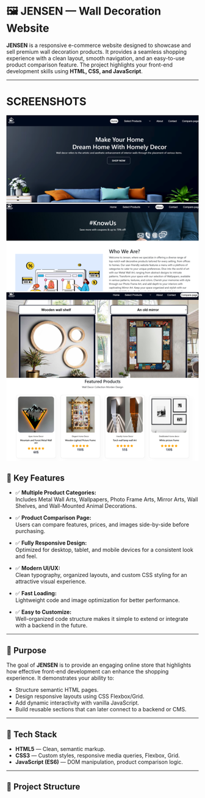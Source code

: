 # 🖼️ JENSEN — Wall Decoration Website

**JENSEN** is a responsive e-commerce website designed to showcase and sell premium wall decoration products. It provides a seamless shopping experience with a clean layout, smooth navigation, and an easy-to-use product comparison feature. The project highlights your front-end development skills using **HTML, CSS, and JavaScript**.

---
# SCREENSHOTS
![image alt](https://github.com/HammadKashmiri1/JENSEN-Wall-Decoration/blob/d94a57f1ab00ea753dbcce081df3aaf0685efab5/Screenshot%202025-07-06%20071208.png)
![image alt](https://github.com/HammadKashmiri1/JENSEN-Wall-Decoration/blob/765d580f89099c4921c052eac4f60b7e62b6e24f/Screenshot%202025-07-06%20071303.png)
![image alt](https://github.com/HammadKashmiri1/JENSEN-Wall-Decoration/blob/76249440fa8adda8243ff8f6f409da9bd06c4b33/Screenshot%202025-07-06%20071342.png)
![image alt](https://github.com/HammadKashmiri1/JENSEN-Wall-Decoration/blob/f3f0aae2e4c5da1d8e544ee96620a448f183ccc1/Screenshot%202025-07-06%20071417.png)
## 📌 Key Features

- ✅ **Multiple Product Categories:**  
  Includes Metal Wall Arts, Wallpapers, Photo Frame Arts, Mirror Arts, Wall Shelves, and Wall-Mounted Animal Decorations.

- ✅ **Product Comparison Page:**  
  Users can compare features, prices, and images side-by-side before purchasing.

- ✅ **Fully Responsive Design:**  
  Optimized for desktop, tablet, and mobile devices for a consistent look and feel.

- ✅ **Modern UI/UX:**  
  Clean typography, organized layouts, and custom CSS styling for an attractive visual experience.

- ✅ **Fast Loading:**  
  Lightweight code and image optimization for better performance.

- ✅ **Easy to Customize:**  
  Well-organized code structure makes it simple to extend or integrate with a backend in the future.

---

## 🎯 Purpose

The goal of **JENSEN** is to provide an engaging online store that highlights how effective front-end development can enhance the shopping experience. It demonstrates your ability to:

- Structure semantic HTML pages.
- Design responsive layouts using CSS Flexbox/Grid.
- Add dynamic interactivity with vanilla JavaScript.
- Build reusable sections that can later connect to a backend or CMS.

---

## 🚀 Tech Stack

- **HTML5** — Clean, semantic markup.
- **CSS3** — Custom styles, responsive media queries, Flexbox, Grid.
- **JavaScript (ES6)** — DOM manipulation, product comparison logic.

---

## 📂 Project Structure

